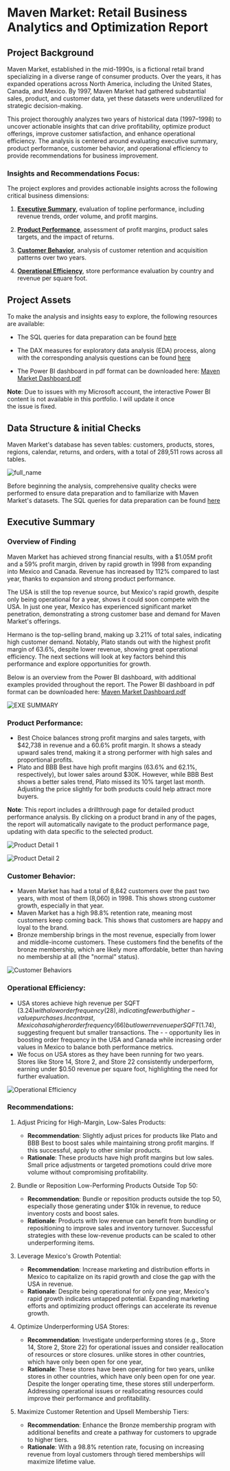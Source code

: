 # Maven Market: Retail Business Analytics and Optimization Report

## Project Background
Maven Market, established in the mid-1990s, is a fictional retail brand specializing in a diverse range of consumer products. Over the years, it has expanded operations across North America, including the United States, Canada, and Mexico. By 1997, Maven Market had gathered substantial sales, product, and customer data, yet these datasets were underutilized for strategic decision-making.

This project thoroughly analyzes two years of historical data (1997–1998) to uncover actionable insights that can drive profitability, optimize product offerings, improve customer satisfaction, and enhance operational efficiency. The analysis is centered around evaluating executive summary, product performance, customer behavior, and operational efficiency to provide recommendations for business improvement.

### Insights and Recommendations Focus:
The project explores and provides actionable insights across the following critical business dimensions:

1. [**Executive Summary**](#executive-summary),
evaluation of topline performance, including revenue trends, order volume, and profit margins.

2. [**Product Performance**](#product-performance),
assessment of profit margins, product sales targets, and the impact of returns.

3. [**Customer Behavior**](#customer-behavior),
analysis of customer retention and acquisition patterns over two years.

4. [**Operational Efficiency**](#operational-efficiency),
store performance evaluation by country and revenue per square foot.


## Project Assets
To make the analysis and insights easy to explore, the following resources are available:

- The SQL queries for data preparation can be found [here](https://mramadhankesapi.github.io/Supporting-SQL-Queries-for-Retail-Analytics-and-Optimization_Maven-Market-Case-Study/)

- The DAX measures for exploratory data analysis (EDA) process, along with the corresponding analysis questions can be found [here](https://mramadhankesapi.github.io/Supporting-DAX-Measures-for-Retail-Analytics-and-Optimization_Maven-Market-Case-Study/)

- The Power BI dashboard in pdf format can be downloaded here: [Maven Market Dashboard.pdf](https://github.com/user-attachments/files/18228058/Maven.Market.Dashboard.pdf)

**Note**: Due to issues with my Microsoft account, the interactive Power BI content is not available in this portfolio. I will update it once the issue is fixed.


## Data Structure & initial Checks
Maven Market's database has seven tables: customers, products, stores, regions, calendar, returns, and orders, with a total of 289,511 rows across all tables.

![full_name](https://github.com/user-attachments/assets/5918f224-027c-44de-8bc9-a2f46f588e7a)

Before beginning the analysis, comprehensive quality checks were performed to ensure data preparation and to familiarize with Maven Market's datasets. The SQL queries for data preparation can be found [here](https://mramadhankesapi.github.io/Supporting-SQL-Queries-for-Retail-Analytics-and-Optimization_Maven-Market-Case-Study/)


## Executive Summary
### Overview of Finding
Maven Market has achieved strong financial results, with a $1.05M profit and a 59% profit margin, driven by rapid growth in 1998 from expanding into Mexico and Canada. Revenue has increased by 112% compared to last year, thanks to expansion and strong product performance.

The USA is still the top revenue source, but Mexico's rapid growth, despite only being operational for a year, shows it could soon compete with the USA. In just one year, Mexico has experienced significant market penetration, demonstrating a strong customer base and demand for Maven Market's offerings. 

Hermano is the top-selling brand, making up 3.21% of total sales, indicating high customer demand. Notably, Plato stands out with the highest profit margin of 63.6%, despite lower revenue, showing great operational efficiency. The next sections will look at key factors behind this performance and explore opportunities for growth.

Below is an overview from the Power BI dashboard, with additional examples provided throughout the report. The Power BI dashboard in pdf format can be downloaded here: [Maven Market Dashboard.pdf](https://github.com/user-attachments/files/18228058/Maven.Market.Dashboard.pdf)

![EXE SUMMARY](https://github.com/user-attachments/assets/bd0dd2bb-cf1f-4b63-a099-699ba282fc71)


### Product Performance:
- Best Choice balances strong profit margins and sales targets, with $42,738 in revenue and a 60.6% profit margin. It shows a steady upward sales trend, making it a strong performer with high sales and proportional profits.
- Plato and BBB Best have high profit margins (63.6% and 62.1%, respectively), but lower sales around $30K. However, while BBB Best shows a better sales trend, Plato missed its 10% target last month. Adjusting the price slightly for both products could help attract more buyers.

**Note**: This report includes a drillthrough page for detailed product performance analysis. By clicking on a product brand in any of the pages, the report will automatically navigate to the product performance page, updating with data specific to the selected product.

![Product Detail 1](https://github.com/user-attachments/assets/07b44c5a-df9d-4794-b7ea-2e0b6f401ac1)

![Product Detail 2](https://github.com/user-attachments/assets/23782158-3def-4122-83f5-e00cc1dc2c29)


### Customer Behavior:
- Maven Market has had a total of 8,842 customers over the past two years, with most of them (8,060) in 1998. This shows strong customer growth, especially in that year.
- Maven Market has a high 98.8% retention rate, meaning most customers keep coming back. This shows that customers are happy and loyal to the brand.
- Bronze membership brings in the most revenue, especially from lower and middle-income customers. These customers find the benefits of the bronze membership, which are likely more affordable, better than having no membership at all (the "normal" status).

![Customer Behaviors](https://github.com/user-attachments/assets/430427b2-70be-4470-a048-4243dd164ed0)


### Operational Efficiency:
- USA stores achieve high revenue per SQFT ($3.24) with a low order frequency (28), indicating fewer but higher-value purchases. In contrast, Mexico has a higher order frequency (66) but lower revenue per SQFT ($1.74), suggesting frequent but smaller transactions. The - - opportunity lies in boosting order frequency in the USA and Canada while increasing order values in Mexico to balance both performance metrics.
- We focus on USA stores as they have been running for two years. Stores like Store 14, Store 2, and Store 22 consistently underperform, earning under $0.50 revenue per square foot, highlighting the need for further evaluation.

![Operational Efficiency](https://github.com/user-attachments/assets/467e5d00-ead8-4167-be73-1aa82c7cbe2f)


### Recommendations:
1. Adjust Pricing for High-Margin, Low-Sales Products:
   - **Recommendation**: Slightly adjust prices for products like Plato and BBB Best to boost sales while maintaining strong profit margins. If this successful, apply to other similar products.
   - **Rationale**: These products have high profit margins but low sales. Small price adjustments or targeted promotions could drive more volume without compromising profitability.

2. Bundle or Reposition Low-Performing Products Outside Top 50:
   - **Recommendation**: Bundle or reposition products outside the top 50, especially those generating under $10k in revenue, to reduce inventory costs and boost sales.
   - **Rationale**: Products with low revenue can benefit from bundling or repositioning to improve sales and inventory turnover. Successful strategies with these low-revenue products can be scaled to other underperforming items.

3. Leverage Mexico's Growth Potential:
   - **Recommendation**: Increase marketing and distribution efforts in Mexico to capitalize on its rapid growth and close the gap with the USA in revenue.
   - **Rationale**: Despite being operational for only one year, Mexico's rapid growth indicates untapped potential. Expanding marketing efforts and optimizing product offerings can accelerate its revenue growth.
  
4. Optimize Underperforming USA Stores:
   - **Recommendation**: Investigate underperforming stores (e.g., Store 14, Store 2, Store 22) for operational issues and consider reallocation of resources or store closures.
   unlike stores in other countries, which have only been open for one year,
   - **Rationale**: These stores have been operating for two years, unlike stores in other countries, which have only been open for one year. Despite the longer operating time, these stores still underperform. Addressing operational issues or reallocating resources could improve their performance and profitability.

5. Maximize Customer Retention and Upsell Membership Tiers:
   - **Recommendation**: Enhance the Bronze membership program with additional benefits and create a pathway for customers to upgrade to higher tiers.
   - **Rationale**: With a 98.8% retention rate, focusing on increasing revenue from loyal customers through tiered memberships will maximize lifetime value.




